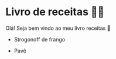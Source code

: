 # Livro de receitas :cook:

Olá! Seja bem vindo ao meu livro receitas :wave:

- Strogonoff de frango

- Pavê
